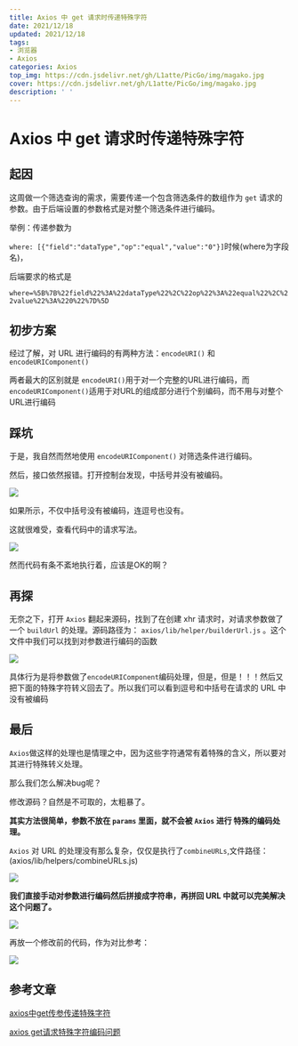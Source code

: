 ```yaml
---
title: Axios 中 get 请求时传递特殊字符
date: 2021/12/18
updated: 2021/12/18
tags: 
- 浏览器
- Axios
categories: Axios
top_img: https://cdn.jsdelivr.net/gh/L1atte/PicGo/img/magako.jpg
cover: https://cdn.jsdelivr.net/gh/L1atte/PicGo/img/magako.jpg
description: ' '
---
```


# Axios 中 get 请求时传递特殊字符

## 起因

这周做一个筛选查询的需求，需要传递一个包含筛选条件的数组作为 `get` 请求的参数。由于后端设置的参数格式是对整个筛选条件进行编码。

举例：传递参数为

`where: [{"field":"dataType","op":"equal","value":"0"}]`时候(where为字段名)，

后端要求的格式是

`where=%5B%7B%22field%22%3A%22dataType%22%2C%22op%22%3A%22equal%22%2C%22value%22%3A%220%22%7D%5D`

## 初步方案

经过了解，对 URL 进行编码的有两种方法：`encodeURI()` 和 `encodeURIComponent()`

两者最大的区别就是 `encodeURI()`用于对一个完整的URL进行编码，而 `encodeURIComponent()`适用于对URL的组成部分进行个别编码，而不用与对整个URL进行编码

## 踩坑

于是，我自然而然地使用 `encodeURIComponent()` 对筛选条件进行编码。

然后，接口依然报错。打开控制台发现，中括号并没有被编码。

![](/img/6.png)

如果所示，不仅中括号没有被编码，连逗号也没有。

这就很难受，查看代码中的请求写法。

![](/img/1.png)

然而代码有条不紊地执行着，应该是OK的啊？

## 再探

无奈之下，打开 `Axios` 翻起来源码，找到了在创建 xhr 请求时，对请求参数做了一个 `buildUrl` 的处理。源码路径为： `axios/lib/helper/builderUrl.js` 。这个文件中我们可以找到对参数进行编码的函数

![](/img/2.png)

具体行为是将参数做了`encodeURIComponent`编码处理，但是，但是！！！然后又把下面的特殊字符转义回去了。所以我们可以看到逗号和中括号在请求的 URL 中没有被编码

## 最后

`Axios`做这样的处理也是情理之中，因为这些字符通常有着特殊的含义，所以要对其进行特殊转义处理。

那么我们怎么解决bug呢？

修改源码？自然是不可取的，太粗暴了。

**其实方法很简单，参数不放在 `params` 里面，就不会被 `Axios` 进行 特殊的编码处理。**

`Axios` 对 URL 的处理没有那么复杂，仅仅是执行了`combineURLs`,文件路径：(axios/lib/helpers/combineURLs.js)

![](/img/3.png)

**我们直接手动对参数进行编码然后拼接成字符串，再拼回 URL 中就可以完美解决这个问题了。**

![](/img/5.png)

再放一个修改前的代码，作为对比参考：

![](/img/4.png)

## 参考文章

[axios中get传参传递特殊字符](https://juejin.cn/post/6904504237422542862)

[axios get请求特殊字符编码问题](https://blog.csdn.net/liubangbo/article/details/112995555)